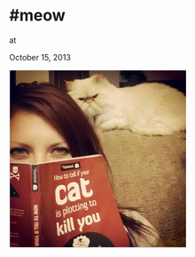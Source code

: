 # #meow











at

October 15, 2013















![](1382438_10153384773095078_109112517_n.jpg)
